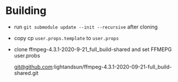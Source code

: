 # Building

- run `git submodule update --init --recursive` after cloning
- copy cp `user.props.template` to `user.props`

- clone ffmpeg-4.3.1-2020-9-21_full_build-shared and set FFMEPG user.probs

  git@github.com:lightandsun/ffmpeg-4.3.1-2020-09-21-full_build-shared.git

